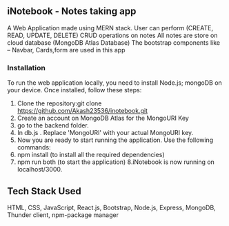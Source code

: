 ## iNotebook - Notes taking app
 
A Web Application made using MERN stack. User can perform (CREATE, READ, UPDATE, DELETE) CRUD operations on notes
 All notes are store on cloud database (MongoDB Atlas Database) 
 The bootstrap components like – Navbar, Cards,form are used in this app

 ### Installation

To run the web application locally, you need to install Node.js; mongoDB on your device. Once installed, 
follow these steps:

1. Clone the repository:git clone https://github.com/Akash23536/inotebook.git
2. Create an account on MongoDB Atlas for the MongoURI Key
3. go to the backend folder.
4. In db.js . Replace 'MongoURI' with your actual MongoURI key.
5. Now you are ready to start running the application. Use the following commands:
6. npm install (to install all the required dependencies)
7. npm run both (to start the application)
8.iNotebook is now running on localhost/3000.

## Tech Stack Used

HTML, CSS, JavaScript, React.js, Bootstrap, Node.js, Express, MongoDB, Thunder client, npm-package manager
